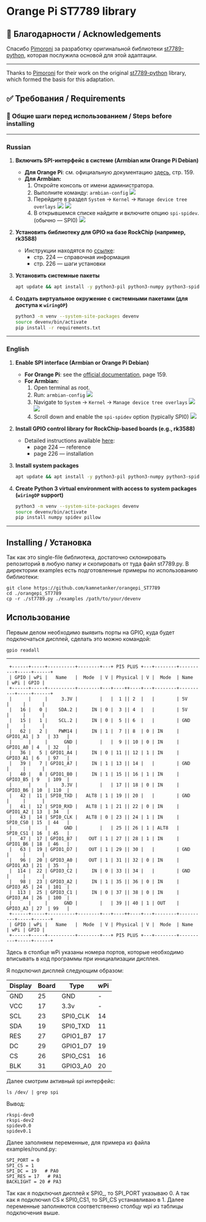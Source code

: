# Orange Pi ST7789 library

## 🙏 Благодарности / Acknowledgements

Спасибо [Pimoroni](https://github.com/pimoroni) за разработку оригинальной библиотеки [st7789-python](https://github.com/pimoroni/st7789-python), которая послужила основой для этой адаптации.

---

Thanks to [Pimoroni](https://github.com/pimoroni) for their work on the original [st7789-python](https://github.com/pimoroni/st7789-python) library, which formed the basis for this adaptation. 


## ✅ Требования / Requirements

### 📌 Общие шаги перед использованием / Steps before installing

---
### Russian

1. **Включить SPI-интерфейс в системе (Armbian или Orange Pi Debian)**  
   - **Для Orange Pi**: см. официальную документацию [здесь](https://drive.google.com/drive/folders/1Ov3mZqnMOf_8wpNt9rDxoGIR1ray2iiy), стр. 159.  
   - **Для Armbian:**
     1. Откройте консоль от имени администратора.
     2. Выполните команду: `armbian-config`
        ![](./doc/img/armbian_spi_step1.png)
     3. Перейдите в раздел `System` → `Kernel` → `Manage device tree overlays`
        ![](./doc/img/armbian_spi_step2.png)
        ![](./doc/img/armbian_spi_step3.png)
     4. В открывшемся списке найдите и включите опцию `spi-spidev`. (обычно — SPI0)
        ![](./doc/img/armbian_spi_step4.png)

2. **Установить библиотеку для GPIO на базе RockChip (например, rk3588)**  
   - Инструкции находятся по [ссылке](https://drive.google.com/drive/folders/1Ov3mZqnMOf_8wpNt9rDxoGIR1ray2iiy):  
     - стр. 224 — справочная информация  
     - стр. 226 — шаги установки

3. **Установить системные пакеты**
    ```bash
    apt update && apt install -y python3-pil python3-numpy python3-spidev
    ```

4. **Создать виртуальное окружение с системными пакетами (для доступа к `wiringOP`)**  
   ```bash
   python3 -m venv --system-site-packages devenv
   source devenv/bin/activate
   pip install -r requirements.txt
   ```

---
### English

1. **Enable SPI interface (Armbian or Orange Pi Debian)**  
   - **For Orange Pi**: see the [official documentation](https://drive.google.com/drive/folders/1Ov3mZqnMOf_8wpNt9rDxoGIR1ray2iiy), page 159.  
   - **For Armbian:**
     1. Open terminal as root.
     2. Run: `armbian-config`
        ![](./doc/img/armbian_spi_step1.png)
     3. Navigate to `System` → `Kernel` → `Manage device tree overlays`
        ![](./doc/img/armbian_spi_step2.png)
        ![](./doc/img/armbian_spi_step3.png)
     4. Scroll down and enable the `spi-spidev` option (typically SPI0)
        ![](./doc/img/armbian_spi_step4.png)

2. **Install GPIO control library for RockChip-based boards (e.g., rk3588)**  
   - Detailed instructions available [here](https://drive.google.com/drive/folders/1Ov3mZqnMOf_8wpNt9rDxoGIR1ray2iiy):  
     - page 224 — reference  
     - page 226 — installation

3. **Install system packages**
    ```bash
    apt update && apt install -y python3-pil python3-numpy python3-spidev
    ```
4. **Create Python 3 virtual environment with access to system packages (`wiringOP` support)**  
   ```bash
   python3 -m venv --system-site-packages devenv
   source devenv/bin/activate
   pip install numpy spidev pillow
   ```

--- 

## Installing / Установка

Так как это single-file библиотека, достаточно склонировать репозиторий в любую папку и скопировать от туда файл st7789.py. В директории examples есть подготовленные примеры по использованию библиотеки:

```
git clone https://github.com/kamnetanker/orangepi_ST7789
cd ./orangepi_ST7789
cp -r ./st7789.py ./examples /path/to/your/devenv
```

## Использование

Первым делом необходимо выявить порты на GPIO, куда будет подключаться дисплей, сделать это можно командой:

```
gpio readall
```
---
```
 +------+-----+----------+--------+---+ PI5 PLUS +---+--------+----------+-----+------+
 | GPIO | wPi |   Name   |  Mode  | V | Physical | V |  Mode  | Name     | wPi | GPIO |
 +------+-----+----------+--------+---+----++----+---+--------+----------+-----+------+
 |      |     |     3.3V |        |   |  1 || 2  |   |        | 5V       |     |      |
 |   16 |   0 |    SDA.2 |     IN | 0 |  3 || 4  |   |        | 5V       |     |      |
 |   15 |   1 |    SCL.2 |     IN | 0 |  5 || 6  |   |        | GND      |     |      |
 |   62 |   2 |    PWM14 |     IN | 1 |  7 || 8  | 0 | IN     | GPIO1_A1 | 3   | 33   |
 |      |     |      GND |        |   |  9 || 10 | 0 | IN     | GPIO1_A0 | 4   | 32   |
 |   36 |   5 | GPIO1_A4 |     IN | 0 | 11 || 12 | 1 | IN     | GPIO3_A1 | 6   | 97   |
 |   39 |   7 | GPIO1_A7 |     IN | 1 | 13 || 14 |   |        | GND      |     |      |
 |   40 |   8 | GPIO1_B0 |     IN | 1 | 15 || 16 | 1 | IN     | GPIO3_B5 | 9   | 109  |
 |      |     |     3.3V |        |   | 17 || 18 | 0 | IN     | GPIO3_B6 | 10  | 110  |
 |   42 |  11 | SPI0_TXD |   ALT8 | 1 | 19 || 20 |   |        | GND      |     |      |
 |   41 |  12 | SPI0_RXD |   ALT8 | 1 | 21 || 22 | 0 | IN     | GPIO1_A2 | 13  | 34   |
 |   43 |  14 | SPI0_CLK |   ALT8 | 0 | 23 || 24 | 1 | IN     | SPI0_CS0 | 15  | 44   |
 |      |     |      GND |        |   | 25 || 26 | 1 | ALT8   | SPI0_CS1 | 16  | 45   |
 |   47 |  17 | GPIO1_B7 |    OUT | 1 | 27 || 28 | 1 | IN     | GPIO1_B6 | 18  | 46   |
 |   63 |  19 | GPIO1_D7 |    OUT | 1 | 29 || 30 |   |        | GND      |     |      |
 |   96 |  20 | GPIO3_A0 |    OUT | 1 | 31 || 32 | 0 | IN     | GPIO1_A3 | 21  | 35   |
 |  114 |  22 | GPIO3_C2 |     IN | 0 | 33 || 34 |   |        | GND      |     |      |
 |   98 |  23 | GPIO3_A2 |     IN | 1 | 35 || 36 | 0 | IN     | GPIO3_A5 | 24  | 101  |
 |  113 |  25 | GPIO3_C1 |     IN | 0 | 37 || 38 | 0 | IN     | GPIO3_A4 | 26  | 100  |
 |      |     |      GND |        |   | 39 || 40 | 1 | OUT    | GPIO3_A3 | 27  | 99   |
 +------+-----+----------+--------+---+----++----+---+--------+----------+-----+------+
 | GPIO | wPi |   Name   |  Mode  | V | Physical | V |  Mode  | Name     | wPi | GPIO |
 +------+-----+----------+--------+---+ PI5 PLUS +---+--------+----------+-----+------+
```

Здесь в столбце wPi указаны номера портов, которые необходимо вписывать в код программы при инициализации дисплея.

Я подключил дисплей следующим образом:

| Display | Board | Type     | wPi 
|---------|-------|----------|-----
| GND     | 25    | GND      | - 
| VCC     | 17    | 3.3v     | -
| SCL     | 23    | SPI0_CLK | 14
| SDA     | 19    | SPI0_TXD | 11
| RES     | 27    | GPIO1_B7 | 17
| DC      | 29    | GPIO1_D7 | 19
| CS      | 26    | SPIO_CS1 | 16
| BLK     | 31    | GPIO3_A0 | 20

Далее смотрим активный spi интерфейс:

```
ls /dev/ | grep spi
```

Вывод:

```
rkspi-dev0
rkspi-dev2
spidev0.0
spidev0.1
```

Далее заполняем переменные, для примера из файла examples/round.py:

```
SPI_PORT = 0
SPI_CS = 1
SPI_DC = 19   # PA0
SPI_RES = 17   # PA1
BACKLIGHT = 20 # PA3
```

Так как я подключил дисплей к SPI0_, то SPI_PORT указываю 0. А так как я подключил CS к SPI0_CS1, то SPI_CS устанавливаю в 1. Далее переменные заполняются соответственно столбцу wpi из таблицы подключения выше.
